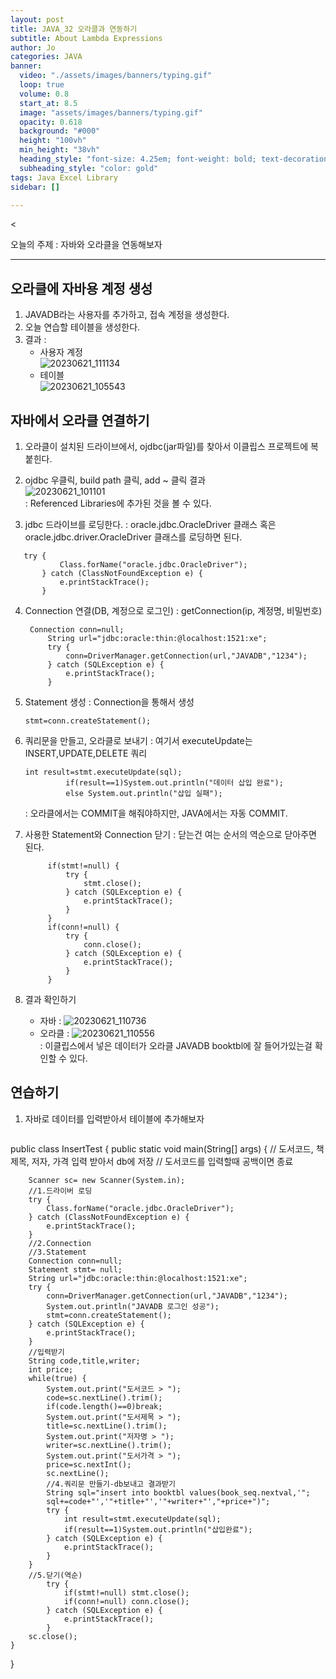```yaml
---
layout: post
title: JAVA_32 오라클과 연동하기
subtitle: About Lambda Expressions
author: Jo
categories: JAVA
banner:
  video: "./assets/images/banners/typing.gif"
  loop: true
  volume: 0.8
  start_at: 8.5
  image: "assets/images/banners/typing.gif"
  opacity: 0.618
  background: "#000"
  height: "100vh"
  min_height: "38vh"
  heading_style: "font-size: 4.25em; font-weight: bold; text-decoration: underline"
  subheading_style: "color: gold"
tags: Java Excel Library
sidebar: []

---
```

<


오늘의 주제 : 자바와 오라클을 연동해보자 <br>
 * * *

## 오라클에 자바용 계정 생성
1. JAVADB라는 사용자를 추가하고, 접속 계정을 생성한다.
2. 오늘 연습할 테이블을 생성한다.
3. 결과 :
   - 사용자 계정<br>
      ![20230621_111134](https://github.com/CheeseYoung/cheeseyoung.github.io/assets/132384527/457d76c1-98dc-4fc2-bc5d-248202d161b0)
   - 테이블<br>
      ![20230621_105543](https://github.com/CheeseYoung/cheeseyoung.github.io/assets/132384527/d730e3f6-1ebd-45a8-b01c-ff0469896328)

## 자바에서 오라클 연결하기
1. 오라클이 설치된 드라이브에서, ojdbc(jar파일)를 찾아서 이클립스 프로젝트에 복붙힌다. 
2. ojdbc 우클릭, build path 클릭, add ~ 클릭
   결과 <br>
   ![20230621_101101](https://github.com/CheeseYoung/cheeseyoung.github.io/assets/132384527/d82a05b7-4f16-47f1-990a-8a2b37881037) <br>
: Referenced Libraries에  추가된 것을 볼 수 있다.

3. jdbc 드라이브를 로딩한다.
  : oracle.jdbc.OracleDriver 클래스 혹은 oracle.jdbc.driver.OracleDriver 클래스를 로딩하면 된다.
 ```eclipse
	try {
			Class.forName("oracle.jdbc.OracleDriver");
		} catch (ClassNotFoundException e) {
			e.printStackTrace();
		}
 ```
4. Connection 연결(DB, 계정으로 로그인)
   : getConnection(ip, 계정명, 비밀번호)
   ```eclipse
   	Connection conn=null;
		String url="jdbc:oracle:thin:@localhost:1521:xe";
		try {
			conn=DriverManager.getConnection(url,"JAVADB","1234");
		} catch (SQLException e) {
			e.printStackTrace();
		}
   ```
5. Statement 생성
   : Connection을 통해서 생성
   ```eclipse
   stmt=conn.createStatement();
   ```
6. 쿼리문을 만들고, 오라클로 보내기
   : 여기서 executeUpdate는 INSERT,UPDATE,DELETE 쿼리
   ```eclipse
   int result=stmt.executeUpdate(sql);
			if(result==1)System.out.println("데이터 삽입 완료");
			else System.out.println("삽입 실패");
   ```
   : 오라클에서는 COMMIT을 해줘야하지만, JAVA에서는 자동 COMMIT.
7. 사용한 Statement와 Connection 닫기
   : 닫는건 여는 순서의 역순으로 닫아주면 된다.
   ```eclipse
   		if(stmt!=null) {
			try {
				stmt.close();
			} catch (SQLException e) {
				e.printStackTrace();
			}
		}	
		if(conn!=null) {
			try {
				conn.close();
			} catch (SQLException e) {
				e.printStackTrace();
			}
		}	
   ```

8. 결과 확인하기
   - 자바
     : ![20230621_110736](https://github.com/CheeseYoung/cheeseyoung.github.io/assets/132384527/e5d995ff-e04e-4bc5-a49a-33ffd8c4f357)
   - 오라클
     : ![20230621_110556](https://github.com/CheeseYoung/cheeseyoung.github.io/assets/132384527/1958a3ea-0ce0-43d8-9e01-343e43cde7de)<br>
     : 이클립스에서 넣은 데이터가 오라클 JAVADB booktbl에 잘 들어가있는걸 확인할 수 있다.<br>

## 연습하기
1. 자바로 데이터를 입력받아서 테이블에 추가해보자
   ```oracle
public class InsertTest {
	public static void main(String[] args) {
		// 도서코드, 책제목, 저자, 가격 입력 받아서 db에 저장
		// 도서코드를 입력할때 공백이면 종료
	
		Scanner sc= new Scanner(System.in);
		//1.드라이버 로딩
		try {
			Class.forName("oracle.jdbc.OracleDriver");
		} catch (ClassNotFoundException e) {
			e.printStackTrace();
		}
		//2.Connection
		//3.Statement
		Connection conn=null;
		Statement stmt= null;
		String url="jdbc:oracle:thin:@localhost:1521:xe";
		try {
			conn=DriverManager.getConnection(url,"JAVADB","1234");
			System.out.println("JAVADB 로그인 성공");
			stmt=conn.createStatement();
		} catch (SQLException e) {
			e.printStackTrace();
		}
		//입력받기
		String code,title,writer;
		int price;
		while(true) {
			System.out.print("도서코드 > ");
			code=sc.nextLine().trim();
			if(code.length()==0)break;
			System.out.print("도서제목 > ");
			title=sc.nextLine().trim();
			System.out.print("저자명 > ");
			writer=sc.nextLine().trim();
			System.out.print("도서가격 > ");
			price=sc.nextInt();
			sc.nextLine();
			//4.쿼리문 만들기-db보내고 결과받기
			String sql="insert into booktbl values(book_seq.nextval,'";
			sql+=code+"','"+title+"','"+writer+"',"+price+")";
			try {
				int result=stmt.executeUpdate(sql);
				if(result==1)System.out.println("삽입완료");
			} catch (SQLException e) {
				e.printStackTrace();
			}		
		}
		//5.닫기(역순)		
			try {
				if(stmt!=null) stmt.close();
				if(conn!=null) conn.close();
			} catch (SQLException e) {
				e.printStackTrace();
			}
		sc.close();
	}
}
   ```







